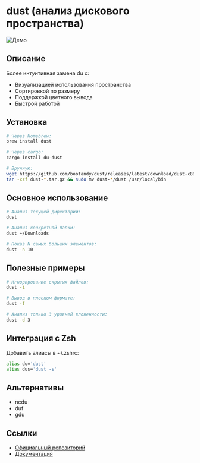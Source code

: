 # dust (анализ дискового пространства)

![Демо](https://raw.githubusercontent.com/bootandy/dust/master/assets/example.png)

## Описание
Более интуитивная замена du с:
- Визуализацией использования пространства
- Сортировкой по размеру
- Поддержкой цветного вывода
- Быстрой работой

## Установка
```bash
# Через Homebrew:
brew install dust

# Через cargo:
cargo install du-dust

# Вручную:
wget https://github.com/bootandy/dust/releases/latest/download/dust-x86_64-unknown-linux-gnu.tar.gz
tar -xzf dust-*.tar.gz && sudo mv dust-*/dust /usr/local/bin
```

## Основное использование
```bash
# Анализ текущей директории:
dust

# Анализ конкретной папки:
dust ~/Downloads

# Показ N самых больших элементов:
dust -n 10
```

## Полезные примеры
```bash
# Игнорирование скрытых файлов:
dust -i

# Вывод в плоском формате:
dust -f

# Анализ только 3 уровней вложенности:
dust -d 3
```

## Интеграция с Zsh
Добавить алиасы в ~/.zshrc:
```bash
alias du='dust'
alias dus='dust -s'
```

## Альтернативы
- ncdu
- duf
- gdu

## Ссылки
- [Официальный репозиторий](https://github.com/bootandy/dust)
- [Документация](https://github.com/bootandy/dust#usage)